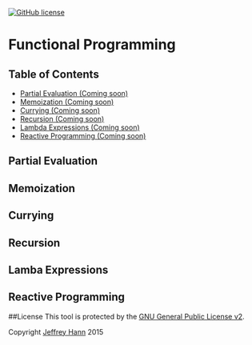 [![GitHub license](https://img.shields.io/github/license/obihann-learning/functional-programming.svg)](https://github.com/obihann-learning/functional-programming/blob/master/LICENSE)

# Functional Programming

## Table of Contents

+ [Partial Evaluation (Coming soon)](#)
+ [Memoization (Coming soon)](#)
+ [Currying (Coming soon)](#)
+ [Recursion (Coming soon)](#)
+ [Lambda Expressions (Coming soon)](#)
+ [Reactive Programming (Coming soon)](#)

## Partial Evaluation

## Memoization

## Currying

## Recursion

## Lamba Expressions

## Reactive Programming

##License
This tool is protected by the [GNU General Public License v2](http://www.gnu.org/licenses/gpl-2.0.html).

Copyright [Jeffrey Hann](http://jeffreyhann.ca/) 2015
